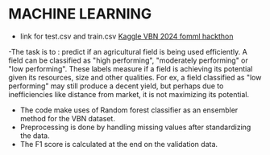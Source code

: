 # MACHINE LEARNING
- link for test.csv and train.csv
[Kaggle VBN 2024 fomml hackthon](https://www.kaggle.com/competitions/vnb-foml-2024-hackathon)

-The task is to :
predict if an agricultural field is being used efficiently. A field can be classified as "high performing", "moderately performing" or "low performing". These labels measure if a field is achieving its potential given its resources, size and other qualities. For ex, a field classified as "low performing" may still produce a decent yield, but perhaps due to inefficiencies like distance from market, it is not maximizing its potential.
- The code make uses of Random forest classifier as an ensembler method for the VBN dataset.
- Preprocessing is done by handling missing values after standardizing the data.
- The F1 score is calculated at the end on the validation data. 
